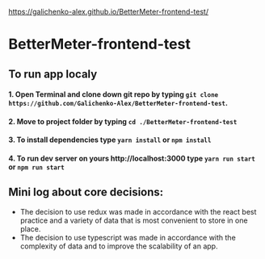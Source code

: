 https://galichenko-alex.github.io/BetterMeter-frontend-test/ 

# BetterMeter-frontend-test

## To run app localy
#### 1. Open Terminal and clone down git repo by typing `git clone https://github.com/Galichenko-Alex/BetterMeter-frontend-test`.
#### 2. Move to project folder by typing `cd ./BetterMeter-frontend-test`
#### 3. To install dependencies type `yarn install` or `npm install`
#### 4. To run dev server on yours http://localhost:3000 type `yarn run start` or `npm run start`

## Mini log about core decisions:
* The decision to use redux was made in accordance with the react best practice and a variety of data that is most convenient to store in one place.
* The decision to use typescript was made in accordance with the complexity of data and to improve the scalability of an app.
